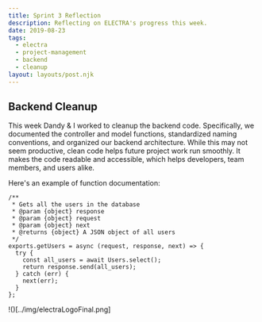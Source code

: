 ```yaml
---
title: Sprint 3 Reflection
description: Reflecting on ELECTRA's progress this week.
date: 2019-08-23
tags:
  - electra
  - project-management
  - backend
  - cleanup
layout: layouts/post.njk
---
```

## Backend Cleanup
This week Dandy & I worked to cleanup the backend code. Specifically, we documented the controller and model functions, standardized naming conventions, and organized our backend architecture. While this may not seem productive, clean code helps future project work run smoothly. It makes the code readable and accessible, which helps developers, team members, and users alike.

Here's an example of function documentation:

``` js/2/4
/**
 * Gets all the users in the database
 * @param {object} response
 * @param {object} request
 * @param {object} next
 * @returns {object} A JSON object of all users
 */
exports.getUsers = async (request, response, next) => {
  try {
    const all_users = await Users.select();
    return response.send(all_users);
  } catch (err) {
    next(err);
  }
};
```
!()[../img/electraLogoFinal.png]
